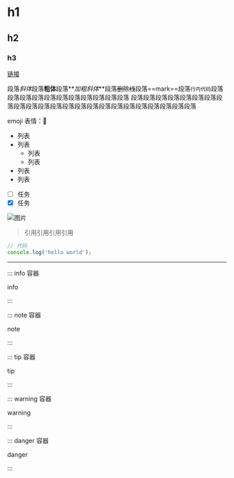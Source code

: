 # h1

## h2

### h3

[链接](https://baidu.com)

段落*斜体*段落**粗体**段落**_加粗斜体_**段落~~删除线~~段落==mark==段落`行内代码`段落段落段落段落段落段落段落段落段落段落段落
段落段落段落段落段落段落段落段落段落段落段落段落段落段落段落段落段落段落段落段落段落段落段落

emoji 表情：:pig2:

- 列表
- 列表
  - 列表
  - 列表
- 列表
- 列表
- [ ] 任务
- [x] 任务

![](https://temp.im/100/4CD964/fff '图片')

> 引用引用引用引用

```javascript
// 代码
console.log('hello world');
```

<!-- 分割线 -->

---

::: info 容器

info

:::

::: note 容器

note

:::

::: tip 容器

tip

:::

::: warning 容器

warning

:::

::: danger 容器

danger

:::


